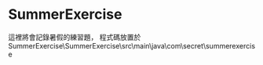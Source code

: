 # SummerExercise
這裡將會記錄暑假的練習題，
程式碼放置於SummerExercise\SummerExercise\src\main\java\com\secret\summerexercise
